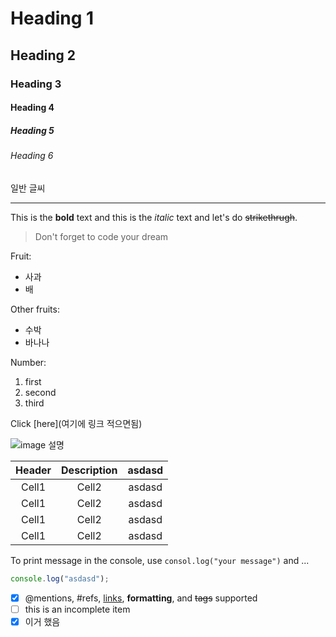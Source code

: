 <!-- Heading -->

# Heading 1

## Heading 2

### Heading 3

#### Heading 4

##### Heading 5

###### Heading 6

일반 글씨

<!-- Line -->

---

<!-- Text attributes -->

This is the **bold** text and this is the _italic_ text and let's do ~~strikethrugh~~.

<!-- 인용구 -->

> Don't forget to code your dream

<!-- Bullet list -->

Fruit:

- 사과
- 배

Other fruits:

- 수박
- 바나나

Number:

1. first
2. second
3. third

<!-- Link -->

Click [here](여기에 링크 적으면됨)

<!-- Image -->

![image 설명](이미지링크)

<!-- Table -->
 <!-- :방향에 따라 정렬 가능-->

| Header | Description | asdasd |
| :----: | :---------: | :----: |
| Cell1  |    Cell2    | asdasd |
| Cell1  |    Cell2    | asdasd |
| Cell1  |    Cell2    | asdasd |
| Cell1  |    Cell2    | asdasd |

<!-- Code -->

To print message in the console, use `consol.log("your message")` and ...

<!-- ```뒤에 무슨 언어인지 쓰면 하이라이트됨-->

```ts
console.log("asdasd");
```

- [x] @mentions, #refs, [links](), **formatting**, and <del>tags</del> supported
- [ ] this is an incomplete item
- [x] 이거 했음
